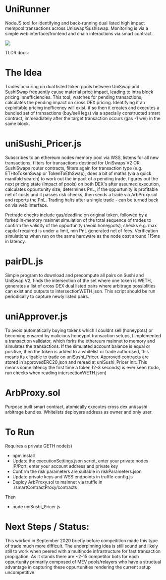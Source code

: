 # UniRunner

NodeJS tool for identifying and back-running dual listed high impact mempool transactions across Uniswap/Sushiswap. Monitoring is via a simple web interface/frontend and chain interactions via smart contract.

![](https://i.imgur.com/7GUFY9v.png)

TLDR docs:

# The Idea
Trades occuring on dual listed token pools between UniSwap and SushiSwap frequently cause material price impact, leading to intra block pricing innefficiencies.
This tool, watches for pending transactions, calculates the pending impact on cross DEX pricing. Identifying if an exploitable pricing inefficency will exist, if so then it creates and executes a bundled set of transactions (buy/sell legs) via a specially constructed smart contract, immeadiately after the target transaction occurs (gas -1 wei) in the same block.

# uniSushi_Pricer.js
Subscribes to an ethereum nodes memory pool via WSS, listens for all new transactions, filters  for transactions destined for UniSwaps V2 OR SushiSwaps router contracts, filters again for transaction type (e.g. ETHtoTokenSwap or TokenToEthSwap), does a bit of maths (via a quick manifold search) to work out the impact of a pending trade, figures out the next pricing state (impact of pools) on both DEX's after assumed execution, calculates oppurtunity size, determines PnL, if the oppurtunity is profitable net of costs and it passes risk checks, then sends a trade via ArbProxy.sol and reports the PnL. Trading halts after a single trade - can be turned back on via web interface.

Pretrade checks include gas/deadline on original token, followed by a forked in-memory mainnet simulation of the total sequence of trades to confirm the validity of the oppurtunity (avoid honeypots), checks e.g. max capital required is under a limit, min PnL generated net of fees. Verification simulations when run on the same hardware as the node cost around 115ms in latency.

# pairDL.js
Simple program to download and precompute all pairs on Sushi and UniSwap V2, finds the intersection of the set where one token is WETH, generates a list of cross DEX dual listed pairs where arbitrage possiblities can exist and outputs to intersectionWETH.json. This script should be run periodically to capture newly listed pairs.

# uniApprover.js
To avoid automatically buying tokens which I couldnt sell (honeypots) or becoming ensared by malicious honeypot transaction setups, I implemented a transaction validator, which forks the ethereum mainnet to memory and simulates the transactions. If the simulated account balance is equal or positive, then the token is added to a whitelist or trade authorised, this means its eligable to trade on uniSushi_Pricer. Approved contracts are stored in approvedERC20.json and reread at uniSushi_Pricer init. This means some latency the first time a token (2-3 seconds) is ever seen (todo, run checks when reading intersectionWETH.json)

# ArbProxy.sol 
Purpose built smart contract, atomically executes cross dex uni/sushi arbitrage bundles. Whitelists deployers address as owner and only user.

# To Run 
Requires a private GETH node(s)
- npm install
- Update the executionSettings.json script, enter your private nodes IP/Port, enter your account address and private key
- Confirm the risk parameters are suitable in riskParameters.json
- Update private keys and WSS endpoints in truffle-config.js
- Deploy ArbProxy.sol to mainnet via truffle in ./smartContractProxy/contracts 

Then
- node uniSushi_Pricer.js

# Next Steps / Status:
This worked in September 2020 briefly before compeitition made this type of trade much more difficult. The underpinning idea is still sound and likely still to work when peered with a multinode infrastructure for fast transaction propigation. As it stands there are ~2-15 competitor bots for each oppurtunity primarily composed of MEV pools/relayers who have a structual advantage in capturing these oppurtunities rendering the current setup uncompetitive.



